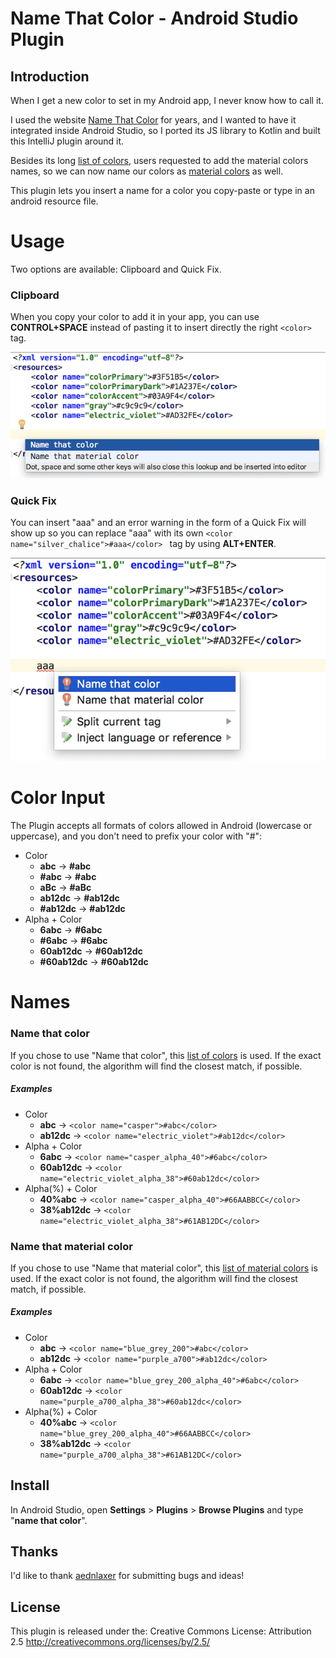 # Name That Color - Android Studio Plugin

## Introduction

When I get a new color to set in my Android app, I never know how to call it. 

I used the website [Name That Color](http://chir.ag/projects/ntc/) for years, and I wanted to have it integrated inside Android Studio, so I ported its JS library to Kotlin and built this IntelliJ plugin around it.

Besides its long [list of colors](https://github.com/galex/name-that-color-intellij-plugin/blob/master/namethatcolor/src/main/kotlin/il/co/galex/namethatcolor/core/util/Colors.kt), users requested to add the material colors names, so we can now name our colors as [material colors](https://github.com/galex/name-that-color-intellij-plugin/blob/master/namethatcolor/src/main/kotlin/il/co/galex/namethatcolor/core/util/MaterialColors.kt) as well. 

This plugin lets you insert a name for a color you copy-paste or type in an android resource file.

# Usage

Two options are available: Clipboard and Quick Fix.

### Clipboard

When you copy your color to add it in your app, you can use **CONTROL+SPACE** instead of pasting it to insert directly the right `<color>` tag. 

![after entering CONTROL+SPACE](/screenshots/clipboard.png)

### Quick Fix

You can insert "aaa" and an error warning in the form of a Quick Fix will show up so you can replace "aaa" with its own `<color name="silver_chalice">#aaa</color> ` tag by using **ALT+ENTER**.

![after entering ALT+ENTER](/screenshots/quick-fix.png)

# Color Input 

The Plugin accepts all formats of colors allowed in Android (lowercase or uppercase), and you don't need to prefix your color with "#":
* Color
  * **abc** -> **#abc**
  * **#abc** -> **#abc**
  * **aBc** -> **#aBc**
  * **ab12dc** -> **#ab12dc**
  * **#ab12dc** -> **#ab12dc** 
* Alpha + Color 
  * **6abc** -> **#6abc**
  * **#6abc** -> **#6abc**
  * **60ab12dc** -> **#60ab12dc**
  * **#60ab12dc** -> **#60ab12dc**
    
# Names

### Name that color

If you chose to use "Name that color", this [list of colors](https://github.com/galex/name-that-color-intellij-plugin/blob/master/namethatcolor/src/main/kotlin/il/co/galex/namethatcolor/core/util/Colors.kt) is used. If the exact color is not found, the algorithm will find the closest match, if possible. 

##### Examples

* Color
  * **abc** -> `<color name="casper">#abc</color>`
  * **ab12dc** -> `<color name="electric_violet">#ab12dc</color>`
* Alpha + Color 
  * **6abc** -> `<color name="casper_alpha_40">#6abc</color>`
  * **60ab12dc** -> `<color name="electric_violet_alpha_38">#60ab12dc</color>`
* Alpha(%) + Color
  * **40%abc** -> `<color name="casper_alpha_40">#66AABBCC</color>`
  * **38%ab12dc** -> `<color name="electric_violet_alpha_38">#61AB12DC</color>`

### Name that material color

If you chose to use "Name that material color", this [list of material colors](https://github.com/galex/name-that-color-intellij-plugin/blob/master/namethatcolor/src/main/kotlin/il/co/galex/namethatcolor/core/util/MaterialColors.kt) is used. If the exact color is not found, the algorithm will find the closest match, if possible.

##### Examples

* Color
  * **abc** -> `<color name="blue_grey_200">#abc</color>`
  * **ab12dc** -> `<color name="purple_a700">#ab12dc</color>`
* Alpha + Color 
  * **6abc** -> `<color name="blue_grey_200_alpha_40">#6abc</color>`
  * **60ab12dc** -> `<color name="purple_a700_alpha_38">#60ab12dc</color>`
* Alpha(%) + Color
  * **40%abc** -> `<color name="blue_grey_200_alpha_40">#66AABBCC</color>`
  * **38%ab12dc** -> `<color name="purple_a700_alpha_38">#61AB12DC</color>`
  
## Install

In Android Studio, open **Settings** > **Plugins** > **Browse Plugins** and type "**name that color**".

## Thanks

I'd like to thank [aednlaxer](https://github.com/aednlaxer) for submitting bugs and ideas!

## License 

This plugin is released under the: Creative Commons License:
Attribution 2.5 http://creativecommons.org/licenses/by/2.5/